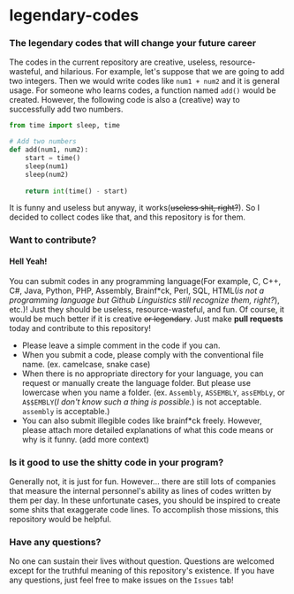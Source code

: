 # legendary-codes
### The legendary codes that will change your future career

The codes in the current repository are creative, useless, resource-wasteful, and hilarious. For example, let's suppose that we are going to add two integers. Then we would write codes like `num1 + num2` and it is general usage. For someone who learns codes, a function named `add()` would be created. However, the following code is also a (creative) way to successfully add two numbers.
```python
from time import sleep, time

# Add two numbers
def add(num1, num2):
	start = time()
	sleep(num1)
	sleep(num2)
	
	return int(time() - start)
```

It is funny and useless but anyway, it works(~~useless shit, right?~~). So I decided to collect codes like that, and this repository is for them.

### Want to contribute?
#### Hell Yeah!
You can submit codes in any programming language(For example, C, C++, C#, Java, Python, PHP, Assembly, Brainf*ck, Perl, SQL, HTML(_is not a programming language but Github Linguistics still recognize them, right?_), etc.)! Just they should be useless, resource-wasteful, and fun. Of course, it would be much better if it is creative ~~or legendary~~. Just make **pull requests** today and contribute to this repository!

- Please leave a simple comment in the code if you can.
- When you submit a code, please comply with the conventional file name. (ex. camelcase, snake case)
- When there is no appropriate directory for your language, you can request or manually create the language folder. But please use lowercase when you name a folder. (ex. `Assembly`, `ASSEMBLY`, `assEMbLy`, or `A$$EMBLY`(_I don't know such a thing is possible._) is not acceptable. `assembly` is acceptable.)
- You can also submit illegible codes like brainf*ck freely. However, please attach more detailed explanations of what this code means or why is it funny. (add more context)

### Is it good to use the shitty code in your program?
Generally not, it is just for fun. However... there are still lots of companies that measure the internal personnel's ability as lines of codes written by them per day. In these unfortunate cases, you should be inspired to create some shits that exaggerate code lines. To accomplish those missions, this repository would be helpful.

### Have any questions?
No one can sustain their lives without question. Questions are welcomed except for the truthful meaning of this repository's existence. If you have any questions, just feel free to make issues on the `Issues` tab!
